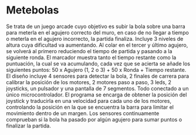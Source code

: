# Metebolas
Se trata de un juego arcade cuyo objetivo es subir la bola sobre una barra para meterla en el agujero correcto del muro, en caso de no llegar a tiempo o meterla en el agujero incorrecto, la partida finaliza. Incluye 3 niveles de altura cuya dificultad va aumentando. Al colar en el tercer y último agujero, se volverá al primero reduciendo el tiempo de partida y pasando a la siguiente ronda.
El marcador muestra tanto el tiempo restante como la puntuación, la cual se va acumulando, cada vez que se acierta se añade los siguientes puntos: 50 x Agujero (1, 2 o 3) + 50 x Ronda + Tiempo restante.
El diseño incluye 4 sensores para detectar la bola, 2 finales de carrera para calibrar la posición de los motores, 2 motores paso a paso, 3 leds, 2 joysticks, un pulsador y una pantalla de 7 segmentos. Todo conectado a un único microcontrolador.
El programa se encarga de obtener la posición del joystick y traducirla en una velocidad para cada uno de los motores, controlando la posición en la que se encuentra la barra para limitar el movimiento dentro de un margen. Los sensores continuamente comprueban si la bola ha pasado por algún agujero para sumar puntos o finalizar la partida.
